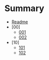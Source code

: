 
# Summary
* [Readme](README.md)
* [00]
  * [001](./docs/001.md)
  * [002](./docs/002.md)
* [10]
  * [101](./docs/101.md)
  * [102](./docs/102.md)